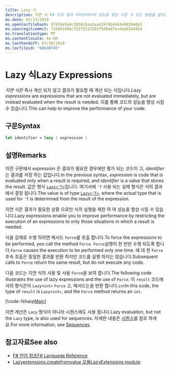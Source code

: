 ```yaml
---
title: Lazy 식
description: 지연 식 F# 으로 앱과 라이브러리의 성능을 향상 시킬 수 있는 방법을 알아봅니다.
ms.date: 03/13/2019
ms.openlocfilehash: 97429e9a4c3838cbaa2ead197db4443e0820e8b3
ms.sourcegitcommit: f20dd18dbcf2275513281f5d9ad7ece6a62644b4
ms.translationtype: MT
ms.contentlocale: ko-KR
ms.lasthandoff: 07/30/2019
ms.locfileid: "68630745"
---
```

# <a name="lazy-expressions"></a><span data-ttu-id="e3f18-103">Lazy 식</span><span class="sxs-lookup"><span data-stu-id="e3f18-103">Lazy Expressions</span></span>

<span data-ttu-id="e3f18-104">*지연 식은* 즉시 계산 되지 않고 결과가 필요할 때 계산 되는 식입니다.</span><span class="sxs-lookup"><span data-stu-id="e3f18-104">*Lazy expressions* are expressions that are not evaluated immediately, but are instead evaluated when the result is needed.</span></span> <span data-ttu-id="e3f18-105">이를 통해 코드의 성능을 향상 시킬 수 있습니다.</span><span class="sxs-lookup"><span data-stu-id="e3f18-105">This can help to improve the performance of your code.</span></span>

## <a name="syntax"></a><span data-ttu-id="e3f18-106">구문</span><span class="sxs-lookup"><span data-stu-id="e3f18-106">Syntax</span></span>

```fsharp
let identifier = lazy ( expression )
```

## <a name="remarks"></a><span data-ttu-id="e3f18-107">설명</span><span class="sxs-lookup"><span data-stu-id="e3f18-107">Remarks</span></span>

<span data-ttu-id="e3f18-108">이전 구문에서 *expression* 은 결과가 필요한 경우에만 평가 되는 코드이 고, *identifier* 는 결과를 저장 하는 값입니다.</span><span class="sxs-lookup"><span data-stu-id="e3f18-108">In the previous syntax, *expression* is code that is evaluated only when a result is required, and *identifier* is a value that stores the result.</span></span> <span data-ttu-id="e3f18-109">값은 형식 [`Lazy<'T>`](https://msdn.microsoft.com/library/b29d0af5-6efb-4a55-a278-2662a4ecc489)입니다. 여기서에 `'T` 사용 되는 실제 형식은 식의 결과에서 결정 됩니다.</span><span class="sxs-lookup"><span data-stu-id="e3f18-109">The value is of type [`Lazy<'T>`](https://msdn.microsoft.com/library/b29d0af5-6efb-4a55-a278-2662a4ecc489), where the actual type that is used for `'T` is determined from the result of the expression.</span></span>

<span data-ttu-id="e3f18-110">지연 식은 결과가 필요한 상황 으로만 식의 실행을 제한 하 여 성능을 향상 시킬 수 있습니다.</span><span class="sxs-lookup"><span data-stu-id="e3f18-110">Lazy expressions enable you to improve performance by restricting the execution of an expressions to only those situations in which a result is needed.</span></span>

<span data-ttu-id="e3f18-111">식을 강제로 수행 하려면 메서드 `Force`를 호출 합니다.</span><span class="sxs-lookup"><span data-stu-id="e3f18-111">To force the expressions to be performed, you call the method `Force`.</span></span> <span data-ttu-id="e3f18-112">`Force`실행이 한 번만 수행 되도록 합니다.</span><span class="sxs-lookup"><span data-stu-id="e3f18-112">`Force` causes the execution to be performed only one time.</span></span> <span data-ttu-id="e3f18-113">에 대 한 `Force` 후속 호출은 동일한 결과를 반환 하지만 코드를 실행 하지는 않습니다.</span><span class="sxs-lookup"><span data-stu-id="e3f18-113">Subsequent calls to `Force` return the same result, but do not execute any code.</span></span>

<span data-ttu-id="e3f18-114">다음 코드는 지연 식의 사용 및 사용 `Force`을 보여 줍니다.</span><span class="sxs-lookup"><span data-stu-id="e3f18-114">The following code illustrates the use of lazy expressions and the use of `Force`.</span></span> <span data-ttu-id="e3f18-115">이 `result` 코드에서의 형식은이 `Lazy<int>` `Force` 고, 메서드는을 반환 합니다.`int`</span><span class="sxs-lookup"><span data-stu-id="e3f18-115">In this code, the type of `result` is `Lazy<int>`, and the `Force` method returns an `int`.</span></span>

[!code-fsharp[Main](~/samples/snippets/fsharp/lang-ref-2/snippet73011.fs)]

<span data-ttu-id="e3f18-116">지연 계산은 `Lazy` 형식이 아니라 시퀀스에도 사용 됩니다.</span><span class="sxs-lookup"><span data-stu-id="e3f18-116">Lazy evaluation, but not the `Lazy` type, is also used for sequences.</span></span> <span data-ttu-id="e3f18-117">자세한 내용은 [시퀀스](sequences.md)를 참조 하세요.</span><span class="sxs-lookup"><span data-stu-id="e3f18-117">For more information, see [Sequences](sequences.md).</span></span>

## <a name="see-also"></a><span data-ttu-id="e3f18-118">참고자료</span><span class="sxs-lookup"><span data-stu-id="e3f18-118">See also</span></span>

- [<span data-ttu-id="e3f18-119">F# 언어 참조</span><span class="sxs-lookup"><span data-stu-id="e3f18-119">F# Language Reference</span></span>](index.md)
- [<span data-ttu-id="e3f18-120">Lazyextensions.createfromvalue 모듈</span><span class="sxs-lookup"><span data-stu-id="e3f18-120">LazyExtensions module</span></span>](https://msdn.microsoft.com/library/86671f40-84a0-402a-867d-ae596218d948)
